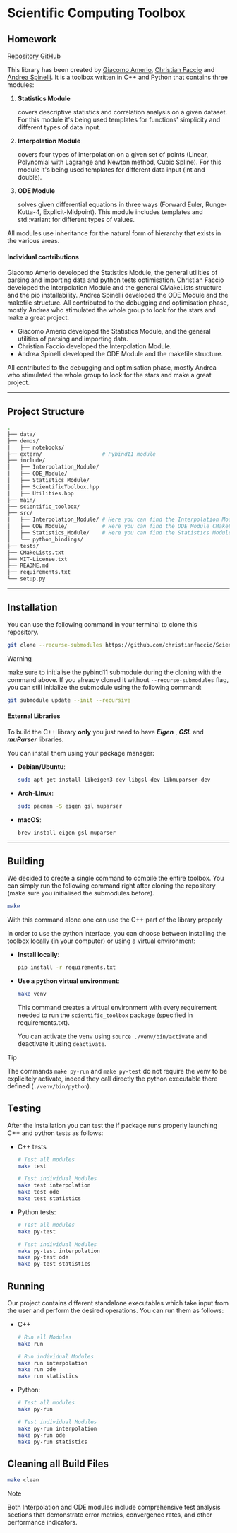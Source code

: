 # Scientific Computing Toolbox

## Homework 

[Repository GitHub](https://github.com/christianfaccio/Scientific_Computing_Toolbox.git
)


This library has been created by [Giacomo Amerio](mailto:giacomoamerio24@gmail.com), [Christian Faccio](mailto:christianfaccio@outlook.it) and [Andrea Spinelli](mailto:andreaspinelli2002@gmail.com). It is a toolbox written in C++ and Python that contains three modules:

1) **Statistics Module**
    
    covers descriptive statistics and correlation analysis on a given dataset. For this module it's being used templates for functions' simplicity and different types of data input. 
2) **Interpolation Module**

    covers four types of interpolation on a given set of points (Linear, Polynomial with Lagrange and Newton method, Cubic Spline). For this module it's being used templates for different data input (int and double). 
3) **ODE Module**

    solves given differential equations in three ways (Forward Euler, Runge-Kutta-4, Explicit-Midpoint). This module includes templates and std::variant for different types of values.

All modules use inheritance for the natural form of hierarchy that exists in the various areas.

#### Individual contributions
Giacomo Amerio developed the Statistics Module, the general utilities of parsing and importing data and python tests optimisation. Christian Faccio developed the Interpolation Module and the general CMakeLists structure and the pip installability. Andrea Spinelli developed the ODE Module and the makefile structure. All contributed to the debugging and optimisation phase, mostly Andrea who stimulated the whole group to look for the stars and make a great project.

- Giacomo Amerio developed the Statistics Module, and the general utilities of parsing and importing data.
- Christian Faccio developed the Interpolation Module. 
- Andrea Spinelli developed the ODE Module and the makefile structure.

All contributed to the debugging and optimisation phase, mostly Andrea who stimulated the whole group to look for the stars and make a great project.

---

## Project Structure
```bash
.
├── data/
├── demos/
│   ├── notebooks/
├── extern/                   # Pybind11 module
├── include/
│   ├── Interpolation_Module/ 
│   ├── ODE_Module/
│   ├── Statistics_Module/
│   ├── ScientificToolbox.hpp
│   ├── Utilities.hpp
├── main/
├── scientific_toolbox/
├── src/
│   ├── Interpolation_Module/ # Here you can find the Interpolation Module CMakeLists.txt
│   ├── ODE_Module/           # Here you can find the ODE Module CMakeLists.txt
│   ├── Statistics_Module/    # Here you can find the Statistics Module CMakeLists.txt
│   └── python_bindings/
├── tests/
├── CMakeLists.txt
├── MIT-License.txt
├── README.md
├── requirements.txt
└── setup.py
```
---

## Installation

You can use the following command in your terminal to clone this repository.
```bash
git clone --recurse-submodules https://github.com/christianfaccio/Scientific_Computing_Toolbox.git
```
>[!warning]
> make sure to initialise the pybind11 submodule during the  cloning with the command above. If you already cloned it without `--recurse-submodules` flag, you can still initialize the submodule using the following command:
>```bash
>git submodule update --init --recursive
>```

#### External Libraries
To build the C++ library **only** you just need to have ***Eigen*** , ***GSL*** and ***muParser*** libraries.

You can install them using your package manager:

- **Debian/Ubuntu**:

    ```bash
    sudo apt-get install libeigen3-dev libgsl-dev libmuparser-dev
    ```
- **Arch-Linux**: 
    ```bash
    sudo pacman -S eigen gsl muparser
    ```

- **macOS**: 
    ```bash
    brew install eigen gsl muparser
    ```
---

## Building

We decided to create a single command to compile the entire toolbox. You can simply run the following command right after cloning the repository (make sure you initialised the  submodules before).
```bash
make 
``` 

With this command alone one can use the C++ part of the library properly 

In order to use the python interface, you can choose between installing the toolbox locally (in your computer) or using a virtual environment:

- **Install locally**:
    ```bash
    pip install -r requirements.txt
    ```

- **Use a python virtual environment**:
    ```bash
    make venv
    ```
    This command creates a virtual environment with every requirement needed to run the `scientific_toolbox` package (specified in requirements.txt).

    You can activate the venv using `source ./venv/bin/activate` and deactivate it using `deactivate`.

> [!tip]
> The commands `make py-run` and `make py-test` do not require the venv to be explicitely activate, indeed they call directly the python executable there defined (`./venv/bin/python`).

## Testing

After the installation you can test the if package runs properly launching C++ and python tests as follows:

- C++ tests

    ```bash
    # Test all modules
    make test

    # Test individual Modules
    make test interpolation
    make test ode
    make test statistics
    ```

- Python tests:

    ```bash
    # Test all modules
    make py-test

    # Test individual Modules
    make py-test interpolation
    make py-test ode
    make py-test statistics
    ```

## Running

Our project contains different standalone executables which take input from the user and perform the desired operations. You can run them as follows:

- C++
    ```bash 
    # Run all Modules
    make run

    # Run individual Modules
    make run interpolation
    make run ode
    make run statistics
    ```
- Python:

    ```bash
    # Test all modules
    make py-run

    # Test individual Modules
    make py-run interpolation
    make py-run ode
    make py-run statistics
    ```

## Cleaning all Build Files
```bash
make clean
```


> [!NOTE]
> Both Interpolation and ODE modules include comprehensive test analysis sections that demonstrate error metrics, convergence rates, and other performance indicators.
